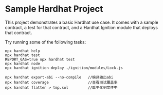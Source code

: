 # Sample Hardhat Project

This project demonstrates a basic Hardhat use case. It comes with a sample contract, a test for that contract, and a Hardhat Ignition module that deploys that contract.

Try running some of the following tasks:

```shell
npx hardhat help
npx hardhat test
REPORT_GAS=true npx hardhat test
npx hardhat node
npx hardhat ignition deploy ./ignition/modules/Lock.js

npx hardhat export-abi --no-compile   //编译输出abi
npx hardhat coverage                  //查看测试覆盖率
npx hardhat flatten > tmp.sol         //扁平化到文件中

```
